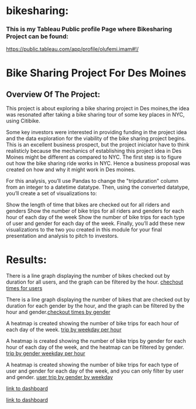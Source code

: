 # bikesharing: 
### This is my Tableau Public profile Page where Bikesharing Project can be found:
 https://public.tableau.com/app/profile/olufemi.imam#!/

# Bike Sharing Project For Des Moines

## Overview Of The Project:

This project is about exploring a bike sharing project in Des moines,the idea was resonated after taking a bike sharing tour of some key places in NYC, using Citibike.

Some key investors were interested in providing funding in the project idea and the data exploration for the viability of the bike sharing project begins.
This is an excellent business prospect, but the project iniciator have to think realisticly because the mechanics of establishing this project idea
in Des Moines might be different as compared to NYC.
The first step is to figure out how the bike sharing ride works in NYC. Hence a business proposal was created on how and why it might work in Des moines.

For this analysis, you’ll use Pandas to change the "tripduration" column from an integer to a datetime datatype. Then, using the converted datatype, you’ll create a set of visualizations to:

Show the length of time that bikes are checked out for all riders and genders Show the number of bike trips for all riders and genders for each hour of each day of the week Show the number of bike trips for each type of user and gender for each day of the week. Finally, you’ll add these new visualizations to the two you created in this module for your final presentation and analysis to pitch to investors.

# Results:

There is a line graph displaying the number of bikes checked out by duration for all users, and the graph can be filtered by the hour.
[chechout times for users](https://public.tableau.com/app/profile/olufemi.imam/viz/Challenge14_16486588322460/CheckoutTimesforusers?publish=yes)


There is a line graph displaying the number of bikes that are checked out by duration for each gender by the hour, and the graph can be filtered by the hour and gender.[checkout times by gender](https://public.tableau.com/app/profile/olufemi.imam/viz/tripbyweekdayperhour/Checkouttimesbygender?publish=yes)

A heatmap is created showing the number of bike trips for each hour of each day of the week.
[trip by weekday per hour](https://public.tableau.com/app/profile/olufemi.imam/viz/tripbyweekdayperhour/Tripbyweekdayperhour?publish=yes)


A heatmap is created showing the number of bike trips by gender for each hour of each day of the week, and the heatmap can be filtered by gender.
[trip by gender weekday per hour](https://public.tableau.com/app/profile/olufemi.imam/viz/tripbygenderweekdayperhour/Tripbygenderweekdayperhour?publish=yes)


A heatmap is created showing the number of bike trips for each type of user and gender for each day of the week, and you can only filter by user and gender.
[user trip by gender by weekday](https://public.tableau.com/app/profile/olufemi.imam/viz/usertripbygenderbyweekday/usertripbygenderbyweekday?publish=yes)

[link to dashboard](https://public.tableau.com/app/profile/olufemi.imam/viz/NYCCitiDashboard_16486690777710/Dashboard1?publish=yes)

[link to dashboard](https://public.tableau.com/app/profile/olufemi.imam/viz/NYCCitiDashboard2/Dashboard2?publish=yes)

